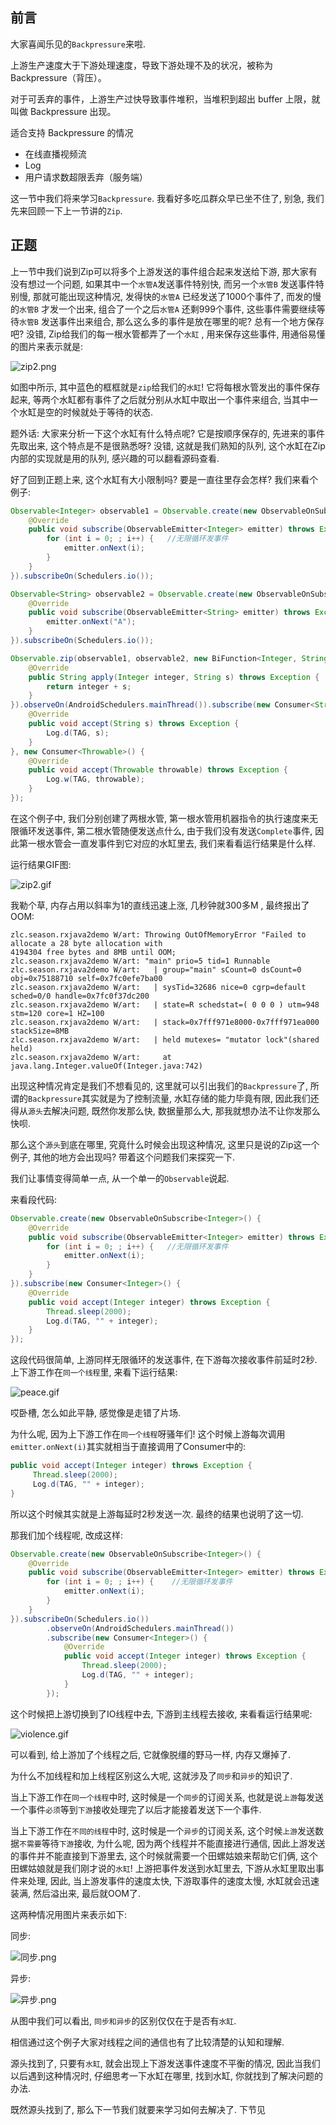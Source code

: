 ## 前言

大家喜闻乐见的`Backpressure`来啦.

上游生产速度大于下游处理速度，导致下游处理不及的状况，被称为 Backpressure（背压）。

对于可丢弃的事件，上游生产过快导致事件堆积，当堆积到超出 buffer 上限，就叫做 Backpressure 出现。

适合支持 Backpressure 的情况

- 在线直播视频流
- Log
- 用户请求数超限丢弃（服务端）

这一节中我们将来学习`Backpressure`. 我看好多吃瓜群众早已坐不住了, 别急, 我们先来回顾一下上一节讲的`Zip`.

## 正题

上一节中我们说到Zip可以将多个上游发送的事件组合起来发送给下游, 那大家有没有想过一个问题, 如果其中一个`水管A`发送事件特别快, 而另一个`水管B` 发送事件特别慢, 那就可能出现这种情况, 发得快的`水管A` 已经发送了1000个事件了, 而发的慢的`水管B` 才发一个出来, 组合了一个之后`水管A` 还剩999个事件, 这些事件需要继续等待`水管B` 发送事件出来组合, 那么这么多的事件是放在哪里的呢? 总有一个地方保存吧? 没错, Zip给我们的每一根水管都弄了一个`水缸` , 用来保存这些事件, 用通俗易懂的图片来表示就是:

![zip2.png](images/RxJava2_14.png)

如图中所示, 其中蓝色的框框就是`zip`给我们的`水缸`! 它将每根水管发出的事件保存起来, 等两个水缸都有事件了之后就分别从水缸中取出一个事件来组合, 当其中一个水缸是空的时候就处于等待的状态.

题外话: 大家来分析一下这个水缸有什么特点呢? 它是按顺序保存的, 先进来的事件先取出来, 这个特点是不是很熟悉呀? 没错, 这就是我们熟知的队列, 这个水缸在Zip内部的实现就是用的队列, 感兴趣的可以翻看源码查看.

好了回到正题上来, 这个水缸有大小限制吗? 要是一直往里存会怎样? 我们来看个例子:

```java
Observable<Integer> observable1 = Observable.create(new ObservableOnSubscribe<Integer>() {    
    @Override                                                                          
    public void subscribe(ObservableEmitter<Integer> emitter) throws Exception {       
        for (int i = 0; ; i++) {   //无限循环发事件
            emitter.onNext(i);                                                         
        }                                                                              
    }                                                                                  
}).subscribeOn(Schedulers.io());

Observable<String> observable2 = Observable.create(new ObservableOnSubscribe<String>() {      
    @Override                                                                          
    public void subscribe(ObservableEmitter<String> emitter) throws Exception {        
        emitter.onNext("A");                                                           
    }                                                                                  
}).subscribeOn(Schedulers.io());    

Observable.zip(observable1, observable2, new BiFunction<Integer, String, String>() {
    @Override                                                                          
    public String apply(Integer integer, String s) throws Exception {                  
        return integer + s;                                                            
    }                                                                                  
}).observeOn(AndroidSchedulers.mainThread()).subscribe(new Consumer<String>() {
    @Override                                                                          
    public void accept(String s) throws Exception {                                    
        Log.d(TAG, s);                                                                 
    }                                                                                  
}, new Consumer<Throwable>() {                                                         
    @Override                                                                          
    public void accept(Throwable throwable) throws Exception {                         
        Log.w(TAG, throwable);                                                         
    }                                                                                  
});
```

在这个例子中, 我们分别创建了两根水管, 第一根水管用机器指令的执行速度来无限循环发送事件, 第二根水管随便发送点什么, 由于我们没有发送`Complete`事件, 因此第一根水管会一直发事件到它对应的水缸里去, 我们来看看运行结果是什么样.

运行结果GIF图:

![zip2.gif](images/RxJava2_15.gif)

我勒个草, 内存占用以斜率为1的直线迅速上涨, 几秒钟就300多M , 最终报出了OOM:

```
zlc.season.rxjava2demo W/art: Throwing OutOfMemoryError "Failed to allocate a 28 byte allocation with
4194304 free bytes and 8MB until OOM; 
zlc.season.rxjava2demo W/art: "main" prio=5 tid=1 Runnable      
zlc.season.rxjava2demo W/art:   | group="main" sCount=0 dsCount=0 obj=0x75188710 self=0x7fc0efe7ba00   
zlc.season.rxjava2demo W/art:   | sysTid=32686 nice=0 cgrp=default sched=0/0 handle=0x7fc0f37dc200    
zlc.season.rxjava2demo W/art:   | state=R schedstat=( 0 0 0 ) utm=948 stm=120 core=1 HZ=100         
zlc.season.rxjava2demo W/art:   | stack=0x7fff971e8000-0x7fff971ea000 stackSize=8MB         
zlc.season.rxjava2demo W/art:   | held mutexes= "mutator lock"(shared held)    
zlc.season.rxjava2demo W/art:     at java.lang.Integer.valueOf(Integer.java:742)
```

出现这种情况肯定是我们不想看见的, 这里就可以引出我们的`Backpressure`了, 所谓的`Backpressure`其实就是为了控制流量, 水缸存储的能力毕竟有限, 因此我们还得从`源头`去解决问题, 既然你发那么快, 数据量那么大, 那我就想办法不让你发那么快呗.

那么这个`源头`到底在哪里, 究竟什么时候会出现这种情况, 这里只是说的Zip这一个例子, 其他的地方会出现吗? 带着这个问题我们来探究一下.

我们让事情变得简单一点, 从一个单一的`Observable`说起.

来看段代码:

```java
Observable.create(new ObservableOnSubscribe<Integer>() {                         
    @Override                                                                    
    public void subscribe(ObservableEmitter<Integer> emitter) throws Exception { 
        for (int i = 0; ; i++) {   //无限循环发事件                                              
            emitter.onNext(i);                                                   
        }                                                                        
    }                                                                            
}).subscribe(new Consumer<Integer>() {                                           
    @Override                                                                    
    public void accept(Integer integer) throws Exception {                       
        Thread.sleep(2000);                                                      
        Log.d(TAG, "" + integer);                                                
    }                                                                            
});
```

这段代码很简单, 上游同样无限循环的发送事件, 在下游每次接收事件前延时2秒. 上下游工作在`同一个线程`里, 来看下运行结果:

![peace.gif](images/RxJava2_16.gif)

哎卧槽, 怎么如此平静, 感觉像是走错了片场.

为什么呢, 因为上下游工作在`同一个线程`呀骚年们! 这个时候上游每次调用`emitter.onNext(i)`其实就相当于直接调用了Consumer中的:

```java
public void accept(Integer integer) throws Exception {                       
     Thread.sleep(2000);                                                      
     Log.d(TAG, "" + integer);                                                
}     
```

所以这个时候其实就是上游每延时2秒发送一次. 最终的结果也说明了这一切.

那我们加个线程呢, 改成这样:

```java
Observable.create(new ObservableOnSubscribe<Integer>() {                            
    @Override                                                                       
    public void subscribe(ObservableEmitter<Integer> emitter) throws Exception {    
        for (int i = 0; ; i++) {    //无限循环发事件
            emitter.onNext(i);                                                      
        }                                                                           
    }                                                                               
}).subscribeOn(Schedulers.io())                                                    
        .observeOn(AndroidSchedulers.mainThread())                                  
        .subscribe(new Consumer<Integer>() {                                        
            @Override                                                               
            public void accept(Integer integer) throws Exception {                  
                Thread.sleep(2000);                                                 
                Log.d(TAG, "" + integer);                                           
            }                                                                       
        });
```

这个时候把上游切换到了IO线程中去, 下游到主线程去接收, 来看看运行结果呢:

![violence.gif](images/RxJava2_17.gif)

可以看到, 给上游加了个线程之后, 它就像脱缰的野马一样, 内存又爆掉了.

为什么不加线程和加上线程区别这么大呢, 这就涉及了`同步`和`异步`的知识了.

当上下游工作在`同一个线程`中时, 这时候是一个`同步`的订阅关系, 也就是说`上游`每发送一个事件`必须`等到`下游`接收处理完了以后才能接着发送下一个事件.

当上下游工作在`不同的线程`中时, 这时候是一个`异步`的订阅关系, 这个时候`上游`发送数据`不需要`等待`下游`接收, 为什么呢, 因为两个线程并不能直接进行通信, 因此上游发送的事件并不能直接到下游里去, 这个时候就需要一个田螺姑娘来帮助它们俩, 这个田螺姑娘就是我们刚才说的`水缸`! 上游把事件发送到水缸里去, 下游从水缸里取出事件来处理, 因此, 当上游发事件的速度太快, 下游取事件的速度太慢, 水缸就会迅速装满, 然后溢出来, 最后就OOM了.

这两种情况用图片来表示如下:

同步:

![同步.png](images/RxJava2_18.png)

异步:

![异步.png](images/RxJava2_19.png)

从图中我们可以看出, `同步和异步`的区别仅仅在于是否有`水缸`.

相信通过这个例子大家对线程之间的通信也有了比较清楚的认知和理解.

源头找到了, 只要有`水缸`, 就会出现上下游发送事件速度不平衡的情况, 因此当我们以后遇到这种情况时, 仔细思考一下水缸在哪里, 找到水缸, 你就找到了解决问题的办法.

既然源头找到了, 那么下一节我们就要来学习如何去解决了. 下节见